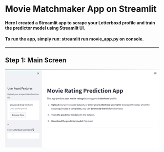 # Movie Matchmaker App on Streamlit



#### Here I created a Streamlit app to scrape your Letterboxd profile and train the predictor model using Streamlit UI.
#### To run the app, simply run: **streamlit run movie_app.py** on console.
---
## Step 1: Main Screen
![](images/main_screen.png)
